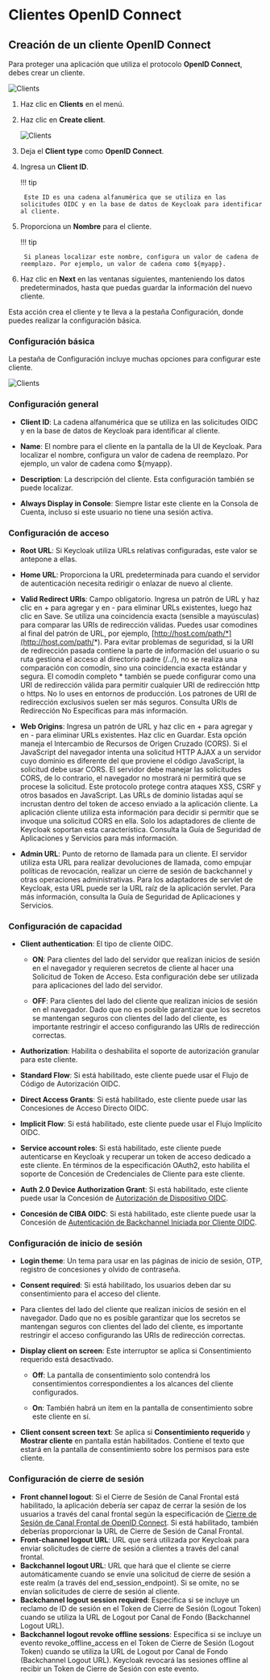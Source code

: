 # Clientes OpenID Connect

## Creación de un cliente OpenID Connect

Para proteger una aplicación que utiliza el protocolo **OpenID Connect**, debes crear un cliente.

![Clients](../images/clients.png)

1. Haz clic en **Clients** en el menú.

2. Haz clic en **Create client**.

    ![Clients](../images/create_client.png)

3. Deja el **Client type** como **OpenID Connect**.

4. Ingresa un **Client ID**.

    !!! tip

        Este ID es una cadena alfanumérica que se utiliza en las solicitudes OIDC y en la base de datos de Keycloak para identificar al cliente.

5. Proporciona un **Nombre** para el cliente.

    !!! tip

        Si planeas localizar este nombre, configura un valor de cadena de reemplazo. Por ejemplo, un valor de cadena como ${myapp}.

6. Haz clic en **Next** en las ventanas siguientes, manteniendo los datos predeterminados, hasta que puedas guardar la información del nuevo cliente.

Esta acción crea el cliente y te lleva a la pestaña Configuración, donde puedes realizar la configuración básica.

### Configuración básica

La pestaña de Configuración incluye muchas opciones para configurar este cliente.

![Clients](../images/test_client.png)

### Configuración general

- **Client ID**: La cadena alfanumérica que se utiliza en las solicitudes OIDC y en la base de datos de Keycloak para identificar al cliente.

- **Name**: El nombre para el cliente en la pantalla de la UI de Keycloak. Para localizar el nombre, configura un valor de cadena de reemplazo. Por ejemplo, un valor de cadena como ${myapp}.

- **Description**: La descripción del cliente. Esta configuración también se puede localizar.

- **Always Display in Console**: Siempre listar este cliente en la Consola de Cuenta, incluso si este usuario no tiene una sesión activa.

### Configuración de acceso

- **Root URL**: Si Keycloak utiliza URLs relativas configuradas, este valor se antepone a ellas.

- **Home URL**: Proporciona la URL predeterminada para cuando el servidor de autenticación necesita redirigir o enlazar de nuevo al cliente.

- **Valid Redirect URIs**: Campo obligatorio. Ingresa un patrón de URL y haz clic en + para agregar y en - para eliminar URLs existentes, luego haz clic en Save. Se utiliza una coincidencia exacta (sensible a mayúsculas) para comparar las URIs de redirección válidas.
  Puedes usar comodines al final del patrón de URL, por ejemplo, [http://host.com/path/*](http://host.com/path/*). Para evitar problemas de seguridad, si la URI de redirección pasada contiene la parte de información del usuario o su ruta gestiona el acceso al directorio padre (/../), no se realiza una comparación con comodín, sino una coincidencia exacta estándar y segura.
  El comodín completo * también se puede configurar como una URI de redirección válida para permitir cualquier URI de redirección http o https. No lo uses en entornos de producción.
  Los patrones de URI de redirección exclusivos suelen ser más seguros. Consulta URIs de Redirección No Específicas para más información.

- **Web Origins**: Ingresa un patrón de URL y haz clic en + para agregar y en - para eliminar URLs existentes. Haz clic en Guardar.
  Esta opción maneja el Intercambio de Recursos de Origen Cruzado (CORS). Si el JavaScript del navegador intenta una solicitud HTTP AJAX a un servidor cuyo dominio es diferente del que proviene el código JavaScript, la solicitud debe usar CORS. El servidor debe manejar las solicitudes CORS, de lo contrario, el navegador no mostrará ni permitirá que se procese la solicitud. Este protocolo protege contra ataques XSS, CSRF y otros basados en JavaScript.
  Las URLs de dominio listadas aquí se incrustan dentro del token de acceso enviado a la aplicación cliente. La aplicación cliente utiliza esta información para decidir si permitir que se invoque una solicitud CORS en ella. Solo los adaptadores de cliente de Keycloak soportan esta característica. Consulta la Guía de Seguridad de Aplicaciones y Servicios para más información.

- **Admin URL**: Punto de retorno de llamada para un cliente. El servidor utiliza esta URL para realizar devoluciones de llamada, como empujar políticas de revocación, realizar un cierre de sesión de backchannel y otras operaciones administrativas. Para los adaptadores de servlet de Keycloak, esta URL puede ser la URL raíz de la aplicación servlet. Para más información, consulta la Guía de Seguridad de Aplicaciones y Servicios.

### Configuración de capacidad

- **Client authentication**: El tipo de cliente OIDC.

    - **ON**: Para clientes del lado del servidor que realizan inicios de sesión en el navegador y requieren secretos de cliente al hacer una Solicitud de Token de Acceso. Esta configuración debe ser utilizada para aplicaciones del lado del servidor.

    - **OFF**: Para clientes del lado del cliente que realizan inicios de sesión en el navegador. Dado que no es posible garantizar que los secretos se mantengan seguros con clientes del lado del cliente, es importante restringir el acceso configurando las URIs de redirección correctas.

- **Authorization**: Habilita o deshabilita el soporte de autorización granular para este cliente.

- **Standard Flow**: Si está habilitado, este cliente puede usar el Flujo de Código de Autorización OIDC.

- **Direct Access Grants**: Si está habilitado, este cliente puede usar las Concesiones de Acceso Directo OIDC.

- **Implicit Flow**: Si está habilitado, este cliente puede usar el Flujo Implícito OIDC.

- **Service account roles**: Si está habilitado, este cliente puede autenticarse en Keycloak y recuperar un token de acceso dedicado a este cliente. En términos de la especificación OAuth2, esto habilita el soporte de Concesión de Credenciales de Cliente para este cliente.

- **Auth 2.0 Device Authorization Grant**: Si está habilitado, este cliente puede usar la Concesión de [Autorización de Dispositivo OIDC](https://www.keycloak.org/docs/latest/server_admin/index.html#con-oidc-auth-flows_server_administration_guide).

- **Concesión de CIBA OIDC**: Si está habilitado, este cliente puede usar la Concesión de [Autenticación de Backchannel Iniciada por Cliente OIDC](https://www.keycloak.org/docs/latest/server_admin/index.html#con-oidc-auth-flows_server_administration_guide).

### Configuración de inicio de sesión

- **Login theme**: Un tema para usar en las páginas de inicio de sesión, OTP, registro de concesiones y olvido de contraseña.

- **Consent required**: Si está habilitado, los usuarios deben dar su consentimiento para el acceso del cliente.

- Para clientes del lado del cliente que realizan inicios de sesión en el navegador. Dado que no es posible garantizar que los secretos se mantengan seguros con clientes del lado del cliente, es importante restringir el acceso configurando las URIs de redirección correctas.

- **Display client on screen**: Este interruptor se aplica si Consentimiento requerido está desactivado.

    - **Off**: La pantalla de consentimiento solo contendrá los consentimientos correspondientes a los alcances del cliente configurados.

    - **On**: También habrá un ítem en la pantalla de consentimiento sobre este cliente en sí.

- **Client consent screen text**: Se aplica si **Consentimiento requerido** y **Mostrar cliente** en pantalla están habilitados. Contiene el texto que estará en la pantalla de consentimiento sobre los permisos para este cliente.

### Configuración de cierre de sesión

- **Front channel logout**: Si el Cierre de Sesión de Canal Frontal está habilitado, la aplicación debería ser capaz de cerrar la sesión de los usuarios a través del canal frontal según la especificación de [Cierre de Sesión de Canal Frontal de OpenID Connect](https://openid.net/specs/openid-connect-frontchannel-1_0.html). Si está habilitado, también deberías proporcionar la URL de Cierre de Sesión de Canal Frontal.
- **Front-channel logout URL**: URL que será utilizada por Keycloak para enviar solicitudes de cierre de sesión a clientes a través del canal frontal.
- **Backchannel logout URL**: URL que hará que el cliente se cierre automáticamente cuando se envíe una solicitud de cierre de sesión a este realm (a través del end_session_endpoint). Si se omite, no se envían solicitudes de cierre de sesión al cliente.
- **Backchannel logout session required**: Especifica si se incluye un reclamo de ID de sesión en el Token de Cierre de Sesión (Logout Token) cuando se utiliza la URL de Logout por Canal de Fondo (Backchannel Logout URL).
- **Backchannel logout revoke offline sessions**: Especifica si se incluye un evento revoke_offline_access en el Token de Cierre de Sesión (Logout Token) cuando se utiliza la URL de Logout por Canal de Fondo (Backchannel Logout URL). Keycloak revocará las sesiones offline al recibir un Token de Cierre de Sesión con este evento.


